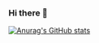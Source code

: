 ### Hi there 👋

[![Anurag's GitHub stats](https://github-readme-stats.vercel.app/api?username=Ahmadar91)](https://github.com/anuraghazra/github-readme-stats)
